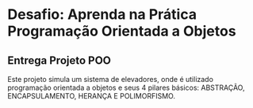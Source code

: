 # Desafio: Aprenda na Prática Programação Orientada a Objetos

## Entrega Projeto POO

Este projeto simula um sistema de elevadores, onde é utilizado programação orientada a objetos e seus 4 pilares básicos: ABSTRAÇÃO, ENCAPSULAMENTO, HERANÇA E POLIMORFISMO.
